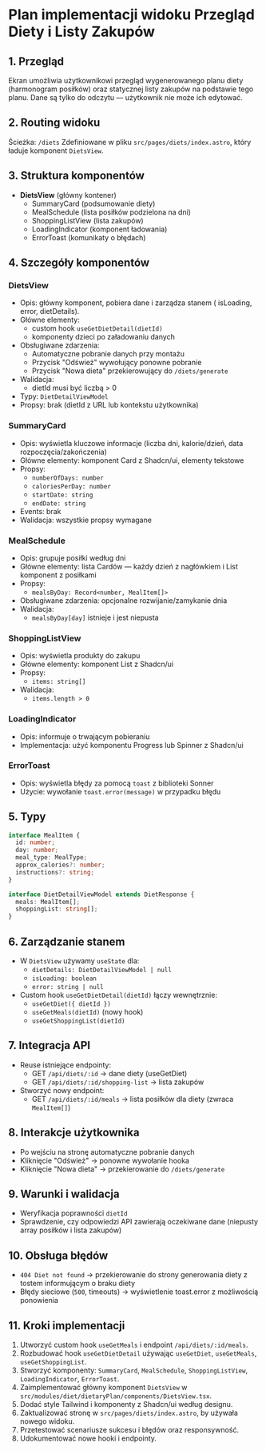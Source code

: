 # Plan implementacji widoku Przegląd Diety i Listy Zakupów

## 1. Przegląd

Ekran umożliwia użytkownikowi przegląd wygenerowanego planu diety (harmonogram posiłków) oraz statycznej listy zakupów na podstawie tego planu. Dane są tylko do odczytu — użytkownik nie może ich edytować.

## 2. Routing widoku

Ścieżka: `/diets`
Zdefiniowane w pliku `src/pages/diets/index.astro`, który ładuje komponent `DietsView`.

## 3. Struktura komponentów

- **DietsView** (główny kontener)
  - SummaryCard (podsumowanie diety)
  - MealSchedule (lista posiłków podzielona na dni)
  - ShoppingListView (lista zakupów)
  - LoadingIndicator (komponent ładowania)
  - ErrorToast (komunikaty o błędach)

## 4. Szczegóły komponentów

### DietsView

- Opis: główny komponent, pobiera dane i zarządza stanem (
  isLoading, error, dietDetails).
- Główne elementy:
  - custom hook `useGetDietDetail(dietId)`
  - komponenty dzieci po załadowaniu danych
- Obsługiwane zdarzenia:
  - Automatyczne pobranie danych przy montażu
  - Przycisk "Odśwież" wywołujący ponowne pobranie
  - Przycisk "Nowa dieta" przekierowujący do `/diets/generate`
- Walidacja:
  - dietId musi być liczbą > 0
- Typy: `DietDetailViewModel`
- Propsy: brak (dietId z URL lub kontekstu użytkownika)

### SummaryCard

- Opis: wyświetla kluczowe informacje (liczba dni, kalorie/dzień, data rozpoczęcia/zakończenia)
- Główne elementy: komponent Card z Shadcn/ui, elementy tekstowe
- Propsy:
  - `numberOfDays: number`
  - `caloriesPerDay: number`
  - `startDate: string`
  - `endDate: string`
- Events: brak
- Walidacja: wszystkie propsy wymagane

### MealSchedule

- Opis: grupuje posiłki według dni
- Główne elementy: lista Cardów — każdy dzień z nagłówkiem i List komponent z posiłkami
- Propsy:
  - `mealsByDay: Record<number, MealItem[]>`
- Obsługiwane zdarzenia: opcjonalne rozwijanie/zamykanie dnia
- Walidacja:
  - `mealsByDay[day]` istnieje i jest niepusta

### ShoppingListView

- Opis: wyświetla produkty do zakupu
- Główne elementy: komponent List z Shadcn/ui
- Propsy:
  - `items: string[]`
- Walidacja:
  - `items.length > 0`

### LoadingIndicator

- Opis: informuje o trwającym pobieraniu
- Implementacja: użyć komponentu Progress lub Spinner z Shadcn/ui

### ErrorToast

- Opis: wyświetla błędy za pomocą `toast` z biblioteki Sonner
- Użycie: wywołanie `toast.error(message)` w przypadku błędu

## 5. Typy

```ts
interface MealItem {
  id: number;
  day: number;
  meal_type: MealType;
  approx_calories?: number;
  instructions?: string;
}

interface DietDetailViewModel extends DietResponse {
  meals: MealItem[];
  shoppingList: string[];
}
```

## 6. Zarządzanie stanem

- W `DietsView` używamy `useState` dla:
  - `dietDetails: DietDetailViewModel | null`
  - `isLoading: boolean`
  - `error: string | null`
- Custom hook `useGetDietDetail(dietId)` łączy wewnętrznie:
  - `useGetDiet({ dietId })`
  - `useGetMeals(dietId)` (nowy hook)
  - `useGetShoppingList(dietId)`

## 7. Integracja API

- Reuse istniejące endpointy:
  - GET `/api/diets/:id` → dane diety (useGetDiet)
  - GET `/api/diets/:id/shopping-list` → lista zakupów
- Stworzyć nowy endpoint:
  - GET `/api/diets/:id/meals` → lista posiłków dla diety (zwraca `MealItem[]`)

## 8. Interakcje użytkownika

- Po wejściu na stronę automatyczne pobranie danych
- Kliknięcie "Odśwież" → ponowne wywołanie hooka
- Kliknięcie "Nowa dieta" → przekierowanie do `/diets/generate`

## 9. Warunki i walidacja

- Weryfikacja poprawności `dietId`
- Sprawdzenie, czy odpowiedzi API zawierają oczekiwane dane (niepusty array posiłków i lista zakupów)

## 10. Obsługa błędów

- `404 Diet not found` → przekierowanie do strony generowania diety z tostem informującym o braku diety
- Błędy sieciowe (`500`, timeouts) → wyświetlenie toast.error z możliwością ponowienia

## 11. Kroki implementacji

1. Utworzyć custom hook `useGetMeals` i endpoint `/api/diets/:id/meals`.
2. Rozbudować hook `useGetDietDetail` używając `useGetDiet`, `useGetMeals`, `useGetShoppingList`.
3. Stworzyć komponenty: `SummaryCard`, `MealSchedule`, `ShoppingListView`, `LoadingIndicator`, `ErrorToast`.
4. Zaimplementować główny komponent `DietsView` w `src/modules/diet/dietaryPlan/components/DietsView.tsx`.
5. Dodać style Tailwind i komponenty z Shadcn/ui według designu.
6. Zaktualizować stronę w `src/pages/diets/index.astro`, by używała nowego widoku.
7. Przetestować scenariusze sukcesu i błędów oraz responsywność.
8. Udokumentować nowe hooki i endpointy.
